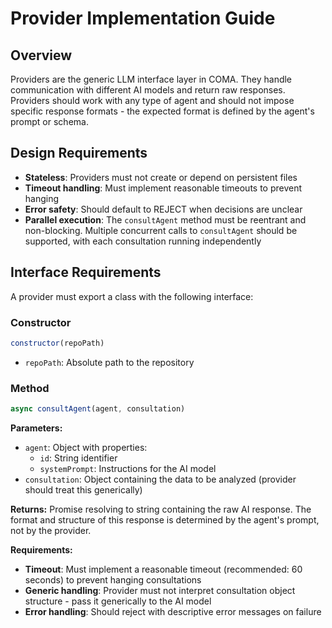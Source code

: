 # Provider Implementation Guide

## Overview

Providers are the generic LLM interface layer in COMA. They handle communication with different AI models and return raw responses. Providers should work with any type of agent and should not impose specific response formats - the expected format is defined by the agent's prompt or schema.

## Design Requirements

- **Stateless**: Providers must not create or depend on persistent files
- **Timeout handling**: Must implement reasonable timeouts to prevent hanging
- **Error safety**: Should default to REJECT when decisions are unclear
- **Parallel execution**: The `consultAgent` method must be reentrant and non-blocking. Multiple concurrent calls to `consultAgent` should be supported, with each consultation running independently

## Interface Requirements

A provider must export a class with the following interface:

### Constructor
```javascript
constructor(repoPath)
```
- `repoPath`: Absolute path to the repository

### Method
```javascript
async consultAgent(agent, consultation)
```

**Parameters:**
- `agent`: Object with properties:
  - `id`: String identifier
  - `systemPrompt`: Instructions for the AI model
- `consultation`: Object containing the data to be analyzed (provider should treat this generically)

**Returns:**
Promise resolving to string containing the raw AI response. The format and structure of this response is determined by the agent's prompt, not by the provider.

**Requirements:**
- **Timeout**: Must implement a reasonable timeout (recommended: 60 seconds) to prevent hanging consultations
- **Generic handling**: Provider must not interpret consultation object structure - pass it generically to the AI model
- **Error handling**: Should reject with descriptive error messages on failure